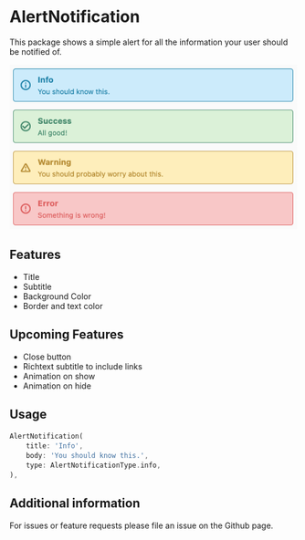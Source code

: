# AlertNotification

This package shows a simple alert for all the information your user should be
notified of.

![Alert Notification](images/notify1.png)

## Features

* Title
* Subtitle
* Background Color
* Border and text color

## Upcoming Features

* Close button
* Richtext subtitle to include links
* Animation on show
* Animation on hide

## Usage

```dart
AlertNotification(
    title: 'Info',
    body: 'You should know this.',
    type: AlertNotificationType.info,
),
```

## Additional information

For issues or feature requests please file an issue on the Github page.
